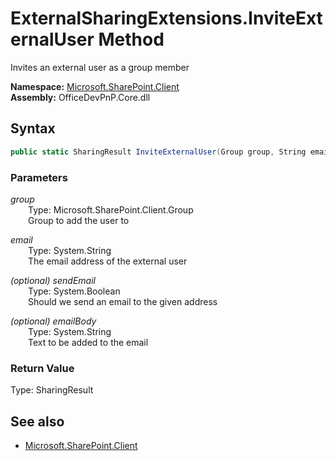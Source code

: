 # ExternalSharingExtensions.InviteExternalUser Method  
Invites an external user as a group member  

**Namespace:** [Microsoft.SharePoint.Client](Microsoft.SharePoint.Client.md)  
**Assembly:** OfficeDevPnP.Core.dll  
## Syntax
```C#
public static SharingResult InviteExternalUser(Group group, String email, Boolean sendEmail, String emailBody)
```
### Parameters
*group*  
&emsp;&emsp;Type: Microsoft.SharePoint.Client.Group  
&emsp;&emsp;Group to add the user to  

*email*  
&emsp;&emsp;Type: System.String  
&emsp;&emsp;The email address of the external user  

*(optional) sendEmail*  
&emsp;&emsp;Type: System.Boolean  
&emsp;&emsp;Should we send an email to the given address  

*(optional) emailBody*  
&emsp;&emsp;Type: System.String  
&emsp;&emsp;Text to be added to the email  

### Return Value
Type: SharingResult  


## See also
- [Microsoft.SharePoint.Client](Microsoft.SharePoint.Client.md)

